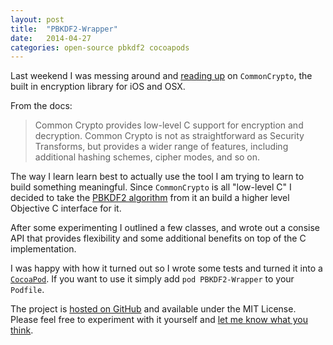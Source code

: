 ```yaml
---
layout: post
title:  "PBKDF2-Wrapper"
date:   2014-04-27
categories: open-source pbkdf2 cocoapods
---
```


Last weekend I was messing around and [reading up](https://www.mikeash.com/pyblog/friday-qa-2012-08-10-a-tour-of-commoncrypto.html) on `CommonCrypto`, the built in encryption library for iOS and OSX.

From the docs:
> Common Crypto provides low-level C support for encryption and decryption. Common Crypto is not as straightforward as Security Transforms, but provides a wider range of features, including additional hashing schemes, cipher modes, and so on.

The way I learn learn best to actually use the tool I am trying to learn to build something meaningful. Since `CommonCrypto` is all "low-level C" I decided to take the [PBKDF2 algorithm](http://blog.agilebits.com/2011/05/05/defending-against-crackers-peanut-butter-keeps-dogs-friendly-too/) from it an build a higher level Objective C interface for it.

After some experimenting I outlined a few classes, and wrote out a consise API that provides flexibility and some additional benefits on top of the C implementation.

I was happy with how it turned out so I wrote some tests and turned it into a [`CocoaPod`](http://cocoapods.org). If you want to use it simply add `pod PBKDF2-Wrapper` to your `Podfile`.

The project is [hosted on GitHub](https://github.com/joeymeyer/PBKDF2-Wrapper) and available under the MIT License. Please feel free to experiment with it yourself and [let me know what you think](mailto:contact@joeymeyer.com).
